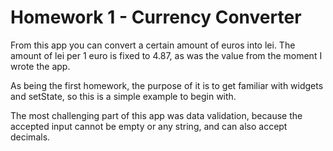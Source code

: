 Homework 1 - Currency Converter
===============================

From this app you can convert a certain amount of euros into lei. The amount of 
lei per 1 euro is fixed to 4.87, as was the value from the moment I wrote the app.

As being the first homework, the purpose of it is to get familiar with widgets 
and setState, so this is a simple example to begin with.

The most challenging part of this app was data validation, because the accepted 
input cannot be empty or any string, and can also accept decimals.
